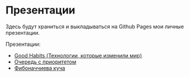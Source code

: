 # Презентации

Здесь будут храниться и выкладываться на Github Pages мои личные презентации.

Презентации:
- [Good Habits (Технологии, которые изменили мир)](https://iigaz.github.io/presentations/technology/index.html)
- [Очередь с приоритетом](https://iigaz.github.io/presentations/pqueue/index.html)
- [Фибоначчиева куча](https://iigaz.github.io/presentations/fibheap/index.html)

